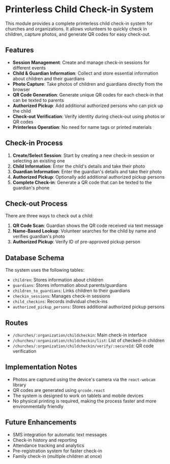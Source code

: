 # Printerless Child Check-in System

This module provides a complete printerless child check-in system for churches and organizations. It allows volunteers to quickly check in children, capture photos, and generate QR codes for easy check-out.

## Features

- **Session Management**: Create and manage check-in sessions for different events
- **Child & Guardian Information**: Collect and store essential information about children and their guardians
- **Photo Capture**: Take photos of children and guardians directly from the browser
- **QR Code Generation**: Generate unique QR codes for each check-in that can be texted to parents
- **Authorized Pickup**: Add additional authorized persons who can pick up the child
- **Check-out Verification**: Verify identity during check-out using photos or QR codes
- **Printerless Operation**: No need for name tags or printed materials

## Check-in Process

1. **Create/Select Session**: Start by creating a new check-in session or selecting an existing one
2. **Child Information**: Enter the child's details and take their photo
3. **Guardian Information**: Enter the guardian's details and take their photo
4. **Authorized Pickup**: Optionally add additional authorized pickup persons
5. **Complete Check-in**: Generate a QR code that can be texted to the guardian's phone

## Check-out Process

There are three ways to check out a child:

1. **QR Code Scan**: Guardian shows the QR code received via text message
2. **Name-Based Lookup**: Volunteer searches for the child by name and verifies guardian's photo
3. **Authorized Pickup**: Verify ID of pre-approved pickup person

## Database Schema

The system uses the following tables:

- `children`: Stores information about children
- `guardians`: Stores information about parents/guardians
- `children_to_guardians`: Links children to their guardians
- `checkin_sessions`: Manages check-in sessions
- `child_checkins`: Records individual check-ins
- `authorized_pickup_persons`: Stores additional authorized pickup persons

## Routes

- `/churches/:organization/childcheckin`: Main check-in interface
- `/churches/:organization/childcheckin/list`: List of checked-in children
- `/churches/:organization/childcheckin/verify/:secureId`: QR code verification

## Implementation Notes

- Photos are captured using the device's camera via the `react-webcam` library
- QR codes are generated using `qrcode.react`
- The system is designed to work on tablets and mobile devices
- No physical printing is required, making the process faster and more environmentally friendly

## Future Enhancements

- SMS integration for automatic text messages
- Check-in history and reporting
- Attendance tracking and analytics
- Pre-registration system for faster check-in
- Family check-in (multiple children at once) 